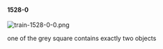 #### 1528-0
![train-1528-0-0.png](https://github.com/lil-lab/nlvr/raw/master/nlvr/train/images/58/train-1528-0-0.png "train-1528-0-0.png")

one of the grey square contains exactly two objects